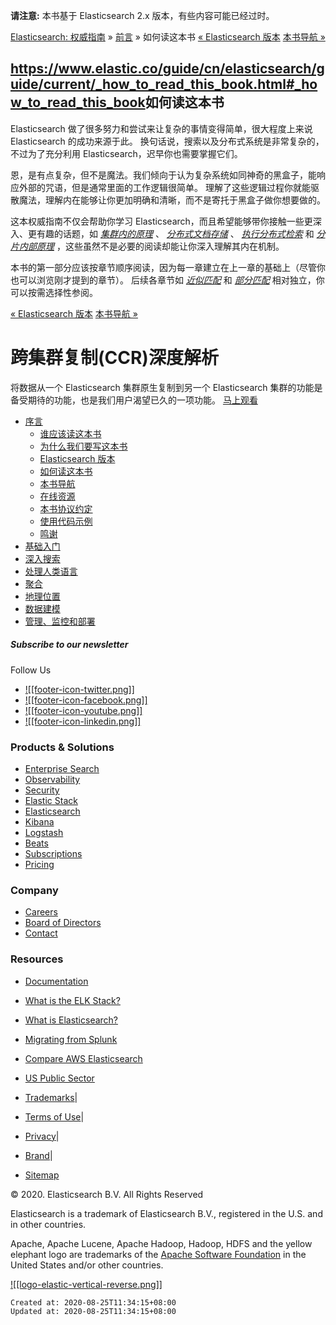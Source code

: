 
**请注意:**
本书基于 Elasticsearch 2.x 版本，有些内容可能已经过时。

[Elasticsearch: 权威指南](https://www.elastic.co/guide/cn/elasticsearch/guide/current/index.html) » [前言](https://www.elastic.co/guide/cn/elasticsearch/guide/current/preface.html) » 如何读这本书
[« Elasticsearch 版本](https://www.elastic.co/guide/cn/elasticsearch/guide/current/_elasticsearch_version.html) [本书导航 »](https://www.elastic.co/guide/cn/elasticsearch/guide/current/_navigating_this_book.html)

## <https://www.elastic.co/guide/cn/elasticsearch/guide/current/_how_to_read_this_book.html#_how_to_read_this_book>如何读这本书

Elasticsearch 做了很多努力和尝试来让复杂的事情变得简单，很大程度上来说 Elasticsearch 的成功来源于此。 换句话说，搜索以及分布式系统是非常复杂的，不过为了充分利用 Elasticsearch，迟早你也需要掌握它们。

恩，是有点复杂，但不是魔法。我们倾向于认为复杂系统如同神奇的黑盒子，能响应外部的咒语，但是通常里面的工作逻辑很简单。 理解了这些逻辑过程你就能驱散魔法，理解内在能够让你更加明确和清晰，而不是寄托于黑盒子做你想要做的。

这本权威指南不仅会帮助你学习 Elasticsearch，而且希望能够带你接触一些更深入、更有趣的话题，如 [_集群内的原理_](https://www.elastic.co/guide/cn/elasticsearch/guide/current/distributed-cluster.html) 、 [_分布式文档存储_](https://www.elastic.co/guide/cn/elasticsearch/guide/current/distributed-docs.html) 、 [_执行分布式检索_](https://www.elastic.co/guide/cn/elasticsearch/guide/current/distributed-search.html) 和 [_分片内部原理_](https://www.elastic.co/guide/cn/elasticsearch/guide/current/inside-a-shard.html) ，这些虽然不是必要的阅读却能让你深入理解其内在机制。

本书的第一部分应该按章节顺序阅读，因为每一章建立在上一章的基础上（尽管你也可以浏览刚才提到的章节）。 后续各章节如 [_近似匹配_](https://www.elastic.co/guide/cn/elasticsearch/guide/current/proximity-matching.html) 和 [_部分匹配_](https://www.elastic.co/guide/cn/elasticsearch/guide/current/partial-matching.html) 相对独立，你可以按需选择性参阅。

[« Elasticsearch 版本](https://www.elastic.co/guide/cn/elasticsearch/guide/current/_elasticsearch_version.html) [本书导航 »](https://www.elastic.co/guide/cn/elasticsearch/guide/current/_navigating_this_book.html)

# **跨集群复制(CCR)深度解析**

将数据从一个 Elasticsearch 集群原生复制到另一个 Elasticsearch 集群的功能是备受期待的功能，也是我们用户渴望已久的一项功能。
[马上观看](https://www.elastic.co/cn/webinars/cross-cluster-replication?baymax=rtp&elektra=docs&rogue=cn&iesrc=ctr)

*   [序言](https://www.elastic.co/guide/cn/elasticsearch/guide/current/foreword_id.html)
    *   [谁应该读这本书](https://www.elastic.co/guide/cn/elasticsearch/guide/current/_who_should_read_this_book.html)
    *   [为什么我们要写这本书](https://www.elastic.co/guide/cn/elasticsearch/guide/current/_why_we_wrote_this_book.html)
    *   [Elasticsearch 版本](https://www.elastic.co/guide/cn/elasticsearch/guide/current/_elasticsearch_version.html)
    *   [如何读这本书](https://www.elastic.co/guide/cn/elasticsearch/guide/current/_how_to_read_this_book.html)
    *   [本书导航](https://www.elastic.co/guide/cn/elasticsearch/guide/current/_navigating_this_book.html)
    *   [在线资源](https://www.elastic.co/guide/cn/elasticsearch/guide/current/_online_resources.html)
    *   [本书协议约定](https://www.elastic.co/guide/cn/elasticsearch/guide/current/_conventions_used_in_this_book.html)
    *   [使用代码示例](https://www.elastic.co/guide/cn/elasticsearch/guide/current/_using_code_examples.html)
    *   [鸣谢](https://www.elastic.co/guide/cn/elasticsearch/guide/current/_acknowledgments.html)
*   [基础入门](https://www.elastic.co/guide/cn/elasticsearch/guide/current/getting-started.html)
*   [深入搜索](https://www.elastic.co/guide/cn/elasticsearch/guide/current/search-in-depth.html)
*   [处理人类语言](https://www.elastic.co/guide/cn/elasticsearch/guide/current/languages.html)
*   [聚合](https://www.elastic.co/guide/cn/elasticsearch/guide/current/aggregations.html)
*   [地理位置](https://www.elastic.co/guide/cn/elasticsearch/guide/current/geoloc.html)
*   [数据建模](https://www.elastic.co/guide/cn/elasticsearch/guide/current/modeling-your-data.html)
*   [管理、监控和部署](https://www.elastic.co/guide/cn/elasticsearch/guide/current/administration.html)

##### Subscribe to our newsletter

Follow Us

*   [![[footer-icon-twitter.png]]](https://www.twitter.com/elastic)
*   [![[footer-icon-facebook.png]]](https://www.facebook.com/elastic.co)
*   [![[footer-icon-youtube.png]]](https://www.youtube.com/user/elasticsearch)
*   [![[footer-icon-linkedin.png]]](https://www.linkedin.com/company/elastic-co)

### Products & Solutions

*   [Enterprise Search](https://www.elastic.co/enterprise-search)
*   [Observability](https://www.elastic.co/observability)
*   [Security](https://www.elastic.co/security)
*   [Elastic Stack](https://www.elastic.co/elastic-stack)
*   [Elasticsearch](https://www.elastic.co/elasticsearch)
*   [Kibana](https://www.elastic.co/kibana)
*   [Logstash](https://www.elastic.co/logstash)
*   [Beats](https://www.elastic.co/beats)
*   [Subscriptions](https://www.elastic.co/subscriptions)
*   [Pricing](https://www.elastic.co/pricing)

### Company

*   [Careers](https://www.elastic.co/about/careers/)
*   [Board of Directors](https://www.elastic.co/about/teams/board)
*   [Contact](https://www.elastic.co/contact)

### Resources

*   [Documentation](https://www.elastic.co/guide/index.html)
*   [What is the ELK Stack?](https://www.elastic.co/what-is/elk-stack)
*   [What is Elasticsearch?](https://www.elastic.co/what-is/elasticsearch)
*   [Migrating from Splunk](https://www.elastic.co/splunk-replacement)
*   [Compare AWS Elasticsearch](https://www.elastic.co/aws-elasticsearch-service)
*   [US Public Sector](https://www.elastic.co/federal)

*   [Trademarks](https://www.elastic.co/legal/trademarks)|
*   [Terms of Use](https://www.elastic.co/legal/terms-of-use)|
*   [Privacy](https://www.elastic.co/legal/privacy-statement)|
*   [Brand](https://www.elastic.co/brand)|
*   [Sitemap](https://www.elastic.co/sitemap)

© 2020. Elasticsearch B.V. All Rights Reserved

Elasticsearch is a trademark of Elasticsearch B.V., registered in the U.S. and in other countries.

Apache, Apache Lucene, Apache Hadoop, Hadoop, HDFS and the yellow elephant logo are trademarks of the [Apache Software Foundation](https://www.apache.org/) in the United States and/or other countries.

[![[logo-elastic-vertical-reverse.png]]](https://www.elastic.co/)

    Created at: 2020-08-25T11:34:15+08:00
    Updated at: 2020-08-25T11:34:15+08:00

